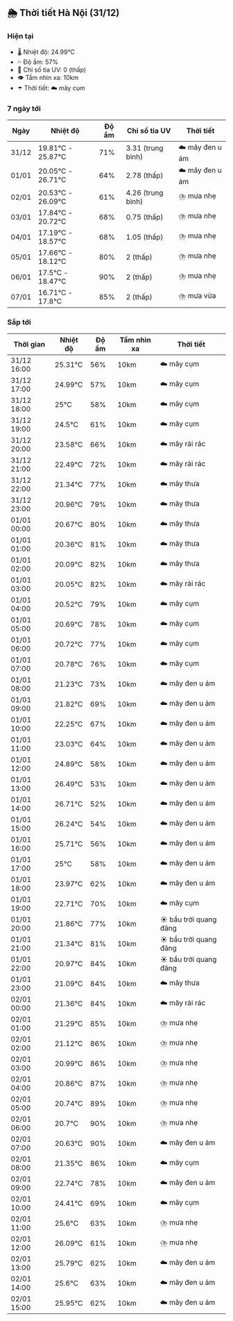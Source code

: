 ## 🌦️ Thời tiết Hà Nội (31/12)

### Hiện tại

- 🌡️ Nhiệt độ: 24.99℃
- 💦 Độ ẩm: 57%
- 🌟 Chỉ số tia UV: 0 (thấp)
- 👁️ Tầm nhìn xa: 10km
- ☂️ Thời tiết: ☁️ mây cụm

### 7 ngày tới

| Ngày | Nhiệt độ | Độ ẩm | Chỉ số tia UV | Thời tiết |
| --- | --- | --- | --- | --- |
| 31/12 | 19.81℃ - 25.87℃ | 71% | 3.31 (trung bình) | ☁️ mây đen u ám |
| 01/01 | 20.05℃ - 26.71℃ | 64% | 2.78 (thấp) | ☁️ mây đen u ám |
| 02/01 | 20.53℃ - 26.09℃ | 61% | 4.26 (trung bình) | ⛈️ mưa nhẹ |
| 03/01 | 17.84℃ - 20.72℃ | 68% | 0.75 (thấp) | ⛈️ mưa nhẹ |
| 04/01 | 17.19℃ - 18.57℃ | 68% | 1.05 (thấp) | ⛈️ mưa nhẹ |
| 05/01 | 17.66℃ - 18.12℃ | 80% | 2 (thấp) | ⛈️ mưa nhẹ |
| 06/01 | 17.5℃ - 18.47℃ | 90% | 2 (thấp) | ⛈️ mưa nhẹ |
| 07/01 | 16.71℃ - 17.8℃ | 85% | 2 (thấp) | ⛈️ mưa vừa |

### Sắp tới

| Thời gian | Nhiệt độ | Độ ẩm | Tầm nhìn xa | Thời tiết |
| --- | --- | --- | --- | --- |
| 31/12 16:00 | 25.31℃ | 56% | 10km | ☁️ mây cụm |
| 31/12 17:00 | 24.99℃ | 57% | 10km | ☁️ mây cụm |
| 31/12 18:00 | 25℃ | 58% | 10km | ☁️ mây cụm |
| 31/12 19:00 | 24.5℃ | 61% | 10km | ☁️ mây cụm |
| 31/12 20:00 | 23.58℃ | 66% | 10km | ☁️ mây rải rác |
| 31/12 21:00 | 22.49℃ | 72% | 10km | ☁️ mây rải rác |
| 31/12 22:00 | 21.34℃ | 77% | 10km | ☁️ mây thưa |
| 31/12 23:00 | 20.96℃ | 79% | 10km | ☁️ mây thưa |
| 01/01 00:00 | 20.67℃ | 80% | 10km | ☁️ mây thưa |
| 01/01 01:00 | 20.36℃ | 81% | 10km | ☁️ mây thưa |
| 01/01 02:00 | 20.09℃ | 82% | 10km | ☁️ mây thưa |
| 01/01 03:00 | 20.05℃ | 82% | 10km | ☁️ mây rải rác |
| 01/01 04:00 | 20.52℃ | 79% | 10km | ☁️ mây cụm |
| 01/01 05:00 | 20.69℃ | 78% | 10km | ☁️ mây cụm |
| 01/01 06:00 | 20.72℃ | 77% | 10km | ☁️ mây cụm |
| 01/01 07:00 | 20.78℃ | 76% | 10km | ☁️ mây cụm |
| 01/01 08:00 | 21.23℃ | 73% | 10km | ☁️ mây đen u ám |
| 01/01 09:00 | 21.82℃ | 69% | 10km | ☁️ mây đen u ám |
| 01/01 10:00 | 22.25℃ | 67% | 10km | ☁️ mây đen u ám |
| 01/01 11:00 | 23.03℃ | 64% | 10km | ☁️ mây đen u ám |
| 01/01 12:00 | 24.89℃ | 58% | 10km | ☁️ mây đen u ám |
| 01/01 13:00 | 26.49℃ | 53% | 10km | ☁️ mây đen u ám |
| 01/01 14:00 | 26.71℃ | 52% | 10km | ☁️ mây đen u ám |
| 01/01 15:00 | 26.24℃ | 54% | 10km | ☁️ mây đen u ám |
| 01/01 16:00 | 25.71℃ | 56% | 10km | ☁️ mây đen u ám |
| 01/01 17:00 | 25℃ | 58% | 10km | ☁️ mây đen u ám |
| 01/01 18:00 | 23.97℃ | 62% | 10km | ☁️ mây đen u ám |
| 01/01 19:00 | 22.71℃ | 70% | 10km | ☁️ mây cụm |
| 01/01 20:00 | 21.86℃ | 77% | 10km | ☀️ bầu trời quang đãng |
| 01/01 21:00 | 21.34℃ | 81% | 10km | ☀️ bầu trời quang đãng |
| 01/01 22:00 | 20.97℃ | 84% | 10km | ☀️ bầu trời quang đãng |
| 01/01 23:00 | 21.09℃ | 84% | 10km | ☁️ mây thưa |
| 02/01 00:00 | 21.36℃ | 84% | 10km | ☁️ mây rải rác |
| 02/01 01:00 | 21.29℃ | 85% | 10km | ⛈️ mưa nhẹ |
| 02/01 02:00 | 21.12℃ | 86% | 10km | ⛈️ mưa nhẹ |
| 02/01 03:00 | 20.99℃ | 86% | 10km | ⛈️ mưa nhẹ |
| 02/01 04:00 | 20.86℃ | 87% | 10km | ⛈️ mưa nhẹ |
| 02/01 05:00 | 20.74℃ | 89% | 10km | ⛈️ mưa nhẹ |
| 02/01 06:00 | 20.7℃ | 90% | 10km | ⛈️ mưa nhẹ |
| 02/01 07:00 | 20.63℃ | 90% | 10km | ☁️ mây đen u ám |
| 02/01 08:00 | 21.35℃ | 86% | 10km | ☁️ mây cụm |
| 02/01 09:00 | 22.74℃ | 78% | 10km | ☁️ mây đen u ám |
| 02/01 10:00 | 24.41℃ | 69% | 10km | ☁️ mây cụm |
| 02/01 11:00 | 25.6℃ | 63% | 10km | ⛈️ mưa nhẹ |
| 02/01 12:00 | 26.09℃ | 61% | 10km | ⛈️ mưa nhẹ |
| 02/01 13:00 | 25.79℃ | 62% | 10km | ☁️ mây đen u ám |
| 02/01 14:00 | 25.6℃ | 63% | 10km | ☁️ mây đen u ám |
| 02/01 15:00 | 25.95℃ | 62% | 10km | ☁️ mây đen u ám |
